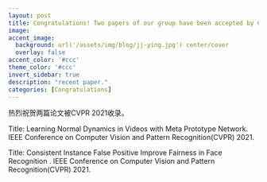 ```yaml
---
layout: post
title: Congratulations! Two papers of our group have been accepted by CVPR 21!
image:
accent_image:
  background: url('/assets/img/blog/jj-ying.jpg') center/cover
  overlay: false
accent_color: '#ccc'
theme_color: '#ccc'
invert_sidebar: true
description: "recent paper."
categories: [Congratulations]
---
```


热烈祝贺两篇论文被CVPR 2021收录。

Title: Learning Normal Dynamics in Videos with Meta Prototype Network. IEEE Conference on Computer Vision and Pattern Recognition(CVPR) 2021.

Title: Consistent Instance False Positive Improve Fairness in Face Recognition . IEEE Conference on Computer Vision and Pattern Recognition(CVPR) 2021.
